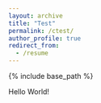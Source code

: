 ```yaml
---
layout: archive
title: "Test"
permalink: /ctest/
author_profile: true
redirect_from:
  - /resume
---
```


{% include base_path %}

Hello World!
